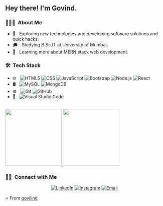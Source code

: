 
<h2> Hey there! I'm Govind.</h2>

<h3> 👨🏻‍💻 &nbsp;About Me </h3>

- 🤔 &nbsp; Exploring new technologies and developing software solutions and quick hacks.
- 🎓 &nbsp; Studying B.Sc.IT at University of Mumbai.
- 🌱 &nbsp; Learning more about MERN stack web development.

<h3> 🛠 &nbsp;Tech Stack</h3>

- 🌐 &nbsp;
  ![HTML5](https://img.shields.io/badge/-HTML5-333333?style=flat&logo=HTML5)
  ![CSS](https://img.shields.io/badge/-CSS-333333?style=flat&logo=CSS3&logoColor=1572B6)
  ![JavaScript](https://img.shields.io/badge/-JavaScript-333333?style=flat&logo=javascript)
  ![Bootstrap](https://img.shields.io/badge/-Bootstrap-333333?style=flat&logo=bootstrap&logoColor=563D7C)
  ![Node.js](https://img.shields.io/badge/-Node.js-333333?style=flat&logo=node.js)
  ![React](https://img.shields.io/badge/-React-333333?style=flat&logo=react)
- 🛢 &nbsp;
  ![MySQL](https://img.shields.io/badge/-MySQL-333333?style=flat&logo=mysql)
  ![MongoDB](https://img.shields.io/badge/-MongoDB-333333?style=flat&logo=mongodb)
- ⚙️ &nbsp;
  ![Git](https://img.shields.io/badge/-Git-333333?style=flat&logo=git)
  ![GitHub](https://img.shields.io/badge/-GitHub-333333?style=flat&logo=github)
- 🔧 &nbsp;
  ![Visual Studio Code](https://img.shields.io/badge/-Visual%20Studio%20Code-333333?style=flat&logo=visual-studio-code&logoColor=007ACC)
 


<br/>

<a href="https://github.com/goviiind">
  <img height="180em" src="https://github-readme-stats.vercel.app/api?username=goviiind&theme=buefy&show_icons=true" />
  <img height="180em" src="https://github-readme-stats.vercel.app/api/top-langs/?username=goviiind&theme=buefy&layout=compact" />
</a>

<br/>

<h3> 🤝🏻 &nbsp;Connect with Me </h3>

<p align="center">
<a href="https://www.linkedin.com/in/govind-sharma-0834471b8/"><img alt="LinkedIn" src="https://img.shields.io/badge/LinkedIn-Govind%20Sharma-blue?style=flat-square&logo=linkedin"></a>
<a href="https://www.instagram.com/goviiind/"><img alt="Instagram" src="https://img.shields.io/badge/Instagram-goviiind-blue?style=flat-square&logo=instagram"></a>
<a href="mailto:goviiind45@gmail.com"><img alt="Email" src="https://img.shields.io/badge/Email-goviiind45@gmail.com-blue?style=flat-square&logo=gmail"></a>
</p>

⭐️ From [goviiind](https://github.com/goviiind)
